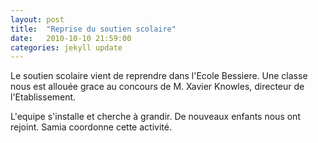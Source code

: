 ```yaml
---
layout: post
title:  "Reprise du soutien scolaire"
date:   2010-10-10 21:59:00
categories: jekyll update
---
```


Le soutien scolaire vient de reprendre dans l'Ecole Bessiere. Une classe nous est allouée grace au concours de M. Xavier Knowles, directeur de l'Etablissement.

L'equipe s'installe et cherche à grandir. De nouveaux enfants nous ont rejoint. Samia coordonne cette activité.
